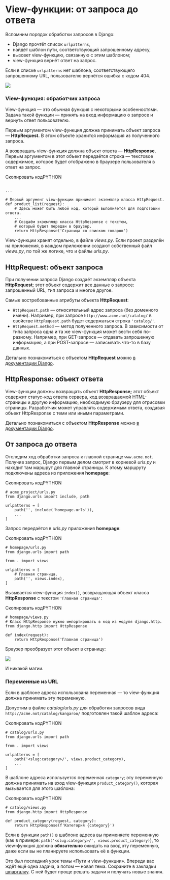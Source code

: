 # View-функции: от запроса до ответа

Вспомним порядок обработки запросов в Django:

- Django прочтёт список `urlpatterns`,
- найдёт шаблон пути, соответствующий запрошенному адресу,
- вызовет view-функцию, связанную с этим шаблоном;
- view-функция вернёт ответ на запрос.

Если в списке `urlpatterns` нет шаблона, соответствующего запрошенному URL, пользователю вернётся ошибка с кодом 404.

![](https://pictures.s3.yandex.net/resources/4_1685546132.png)

### View-функция: обработчик запроса

View-функция — это обычная функция с некоторыми особенностями. Задача такой функции — принять на вход информацию о запросе и вернуть ответ пользователю.

Первым аргументом view-функция должна принимать объект запроса — **HttpRequest.** В этом объекте хранится информация из полученного запроса.

А возвращать view-функция должна объект ответа — **HttpResponse.** Первым аргументом в этот объект передаётся строка — текстовое содержимое, которое будет отображено в браузере пользователя в ответ на запрос.

Скопировать кодPYTHON

```

...

# Первый аргумент view-функции принимает экземпляр класса HttpRequest.
def product_list(request):
    # Здесь может быть любой код, который выполняется для подготовки ответа.
    ...
    # Создаём экземпляр класса HttpResponse с текстом,
    # который будет передан в браузер.
    return HttpResponse('Страница со списком товаров') 
```

View-функции хранят отдельно, в файле _views.py_. Если проект разделён на приложения, в каждом приложении создают собственный файл _views.py_, по той же логике, что и файлы _urls.py_.

## HttpRequest: **о**бъект запроса

При получении запроса Django создаёт экземпляр объекта **HttpRequest**; этот объект содержит все данные о запросе: запрошенный URL, тип запроса и многое другое.

Самые востребованные атрибуты объекта **HttpRequest**:

- `HttpRequest.path` — относительный адрес запроса (без доменного имени). Например, при запросе `http://www.acme.not/catalog/` в свойстве `HttpRequest.path` будет содержаться строка `'catalog/'`.
- `HttpRequest.method` — метод полученного запроса. В зависимости от типа запроса одна и та же view-функция может вести себя по-разному. Например, при GET-запросе — отдавать запрошенную информацию, а при POST-запросе — записывать что-то в базу данных.

Детально познакомиться с объектом **HttpRequest** можно [в документации Django](https://docs.djangoproject.com/en/3.2/ref/request-response/#django.http.HttpRequest).

## HttpResponse: объект ответа

View-функции должны возвращать объект **HttpResponse;** этот объект содержит статус-код ответа сервера, код возвращаемой HTML-страницы и другую информацию, необходимую браузеру для отрисовки страницы. Разработчик может управлять содержимым ответа, создавая объект HttpResponse с теми или иными параметрами.

Детально познакомиться с объектом **HttpResponse** можно [в документации Django](https://docs.djangoproject.com/en/3.2/ref/request-response/#django.http.HttpResponse).

## От запроса до ответа

Отследим ход обработки запроса к главной странице `www.acme.not`. Получив запрос, Django первым делом смотрит в корневой _urls.py_ и находит там маршрут для главной страницы. К этому маршруту подключены адреса из приложения **homepage**:

Скопировать кодPYTHON

```
# acme_project/urls.py
from django.urls import include, path

urlpatterns = [    
    path('', include('homepage.urls')),
    ...
] 
```

Запрос передаётся в _urls.py_ приложения **homepage**:

Скопировать кодPYTHON

```
# homepage/urls.py
from django.urls import path

from . import views

urlpatterns = [
    # Главная страница.
    path('', views.index),
] 
```

Вызывается view-функция `index()`, возвращающая объект класса **HttpResponse** с текстом `'Главная страница'`:

Скопировать кодPYTHON

```
# homepage/views.py
# Класс HttpResponse нужно импортировать в код из модуля django.http.
from django.http import HttpResponse

def index(request):    
    return HttpResponse('Главная страница') 
```

Браузер преобразует этот объект в страницу:

![](https://pictures.s3.yandex.net/resources/S01_78_1676927586.png)

И никакой магии.

### Переменные из URL

Если в шаблоне адреса использована переменная — то view-функция должна принимать эту переменную.

Допустим в файле _catalog/urls.py_ для обработки запросов вида `http://acme.not/catalog/kangaroo/` подготовлен такой шаблон адреса:

Скопировать кодPYTHON

```
# catalog/urls.py
from django.urls import path

from . import views

urlpatterns = [
    path('<slug:category>/', views.product_category),
    ...
] 
```

В шаблоне адреса используется переменная `category`; эту переменную должна принимать на вход view-функция `product_category()`, которая вызывается для этого шаблона:

Скопировать кодPYTHON

```
# catalog/views.py
from django.http import HttpResponse

def product_category(request, category):    
    return HttpResponse(f'Категория {category}') 
```

Если в функции `path()` в шаблоне адреса вы применяете переменную (как в примере: `path('<slug:category>/', views.product_category)`), то view-функция должна **обязательно** ожидать на вход эту переменную, даже если вы не планируете использовать её в функции.

Это был последний урок темы «Пути и view-функции». Впереди вас ждёт ещё одна задача, а потом — новая тема. Сохраните в закладки [шпаргалку](https://code.s3.yandex.net/Python-dev/cheatsheets/024-django-puti-i-view-funktsii-shpora/024-django-puti-i-view-funktsii-shpora.html). С ней будет проще решать задачи и получать новые знания.